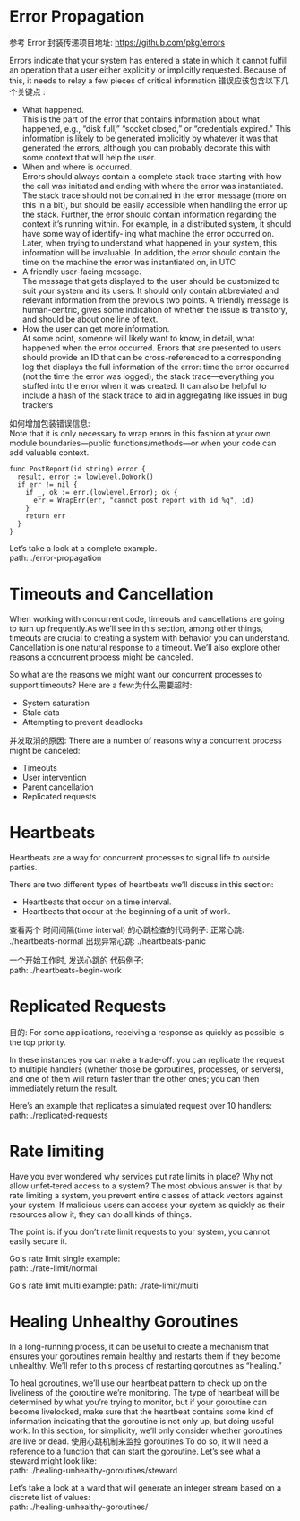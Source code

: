 
# Error Propagation

参考 Error 封装传递项目地址: https://github.com/pkg/errors

Errors indicate that your system has entered a state in which it cannot fulfill an operation that a user either explicitly or implicitly requested. Because of this, it needs to
relay a few pieces of critical information 错误应该包含以下几个关键点 :
* What happened.  
  This is the part of the error that contains information about what happened, e.g.,
  “disk full,” “socket closed,” or “credentials expired.” This information is likely to
  be generated implicitly by whatever it was that generated the errors, although you
  can probably decorate this with some context that will help the user.
* When and where is occurred.  
  Errors should always contain a complete stack trace starting with how the call
  was initiated and ending with where the error was instantiated. The stack trace
  should not be contained in the error message (more on this in a bit), but should
  be easily accessible when handling the error up the stack.
  Further, the error should contain information regarding the context it’s running
  within. For example, in a distributed system, it should have some way of identify‐
  ing what machine the error occurred on. Later, when trying to understand what
  happened in your system, this information will be invaluable.
  In addition, the error should contain the time on the machine the error was
  instantiated on, in UTC
* A friendly user-facing message.  
  The message that gets displayed to the user should be customized to suit your
  system and its users. It should only contain abbreviated and relevant information
  from the previous two points. A friendly message is human-centric, gives some
  indication of whether the issue is transitory, and should be about one line of text.
* How the user can get more information.  
  At some point, someone will likely want to know, in detail, what happened when
  the error occurred. Errors that are presented to users should provide an ID that
  can be cross-referenced to a corresponding log that displays the full information
  of the error: time the error occurred (not the time the error was logged), the
  stack trace—everything you stuffed into the error when it was created. It can also
  be helpful to include a hash of the stack trace to aid in aggregating like issues in
  bug trackers
  
如何增加包装错误信息:  
Note that it is only necessary to wrap errors in this fashion at your own module boundaries—public functions/methods—or 
when your code can add valuable context.
```
func PostReport(id string) error {
  result, error := lowlevel.DoWork()
  if err != nil {
    if _, ok := err.(lowlevel.Error); ok {
      err = WrapErr(err, "cannot post report with id %q", id)
    }
    return err
  }
}
```

Let’s take a look at a complete example.  
path: ./error-propagation

# Timeouts and Cancellation

When working with concurrent code, timeouts and cancellations are going to turn up
frequently.As we’ll see in this section, among other things, timeouts are crucial to
creating a system with behavior you can understand. Cancellation is one natural
response to a timeout. We’ll also explore other reasons a concurrent process might be
canceled.

So what are the reasons we might want our concurrent processes to support timeouts? 
Here are a few:为什么需要超时:  
* System saturation
* Stale data
* Attempting to prevent deadlocks

并发取消的原因:
There are a number of reasons why a concurrent process might be canceled:
* Timeouts
* User intervention
* Parent cancellation
* Replicated requests

# Heartbeats

Heartbeats are a way for concurrent processes to signal life to outside parties.

There are two different types of heartbeats we’ll discuss in this section:
* Heartbeats that occur on a time interval.
* Heartbeats that occur at the beginning of a unit of work.

查看两个 时间间隔(time interval) 的心跳检查的代码例子:
正常心跳: ./heartbeats-normal
出现异常心跳: ./heartbeats-panic

一个开始工作时, 发送心跳的 代码例子:  
path: ./heartbeats-begin-work

#  Replicated Requests
目的:
For some applications, receiving a response as quickly as possible is the top priority.

In these instances you can make a trade-off: you can replicate
the request to multiple handlers (whether those be goroutines, processes, or servers),
and one of them will return faster than the other ones; you can then immediately
return the result. 

Here’s an example that replicates a simulated request over 10 handlers:  
path: ./replicated-requests

# Rate limiting

Have you ever wondered why services put rate limits in place? Why not allow unfet‐tered access to a system? The most obvious answer is that by rate limiting a system,
you prevent entire classes of attack vectors against your system. If malicious users can
access your system as quickly as their resources allow it, they can do all kinds of
things.

The point is: if you don’t rate limit requests to your system, you cannot easily
secure it.

Go's rate limit single example:  
path: ./rate-limit/normal

Go's rate limit multi example:
path: ./rate-limit/multi

# Healing Unhealthy Goroutines
In a long-running process, it can be useful to create a mechanism 
that ensures your goroutines remain healthy and restarts them if they become unhealthy. We’ll refer to this
process of restarting goroutines as “healing.”

To heal goroutines, we’ll use our heartbeat pattern to check up on the liveliness of the
goroutine we’re monitoring. The type of heartbeat will be determined by what you’re
trying to monitor, but if your goroutine can become livelocked, make sure that the
heartbeat contains some kind of information indicating that the goroutine is not only
up, but doing useful work. In this section, for simplicity, we’ll only consider whether
goroutines are live or dead.
使用心跳机制来监控 goroutines
To do so, it will need a reference to a function that can
start the goroutine. Let’s see what a steward might look like:  
path: ./healing-unhealthy-goroutines/steward

Let’s take a look at a ward that will generate an integer stream based on a discrete list of
values:  
path: ./healing-unhealthy-goroutines/

